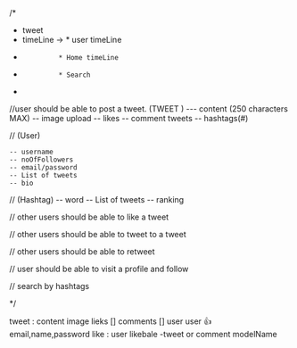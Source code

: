 /*
  * tweet
  * timeLine -> * user timeLine
  *              * Home timeLine
  *              * Search 
  *        


//user should be able to post a tweet. (TWEET ) --- content (250 characters MAX) -- image upload -- likes -- comment tweets -- hashtags(#)

// (User)

    -- username 
    -- noOfFollowers
    -- email/password
    -- List of tweets 
    -- bio
// (Hashtag) -- word -- List of tweets -- ranking

// other users should be able to like a tweet

// other users should be able to tweet to a tweet

// other users should be able to retweet

// user should be able to visit a profile and follow

// search by hashtags


*/


tweet :
     content
     image
     lieks []
     comments []
     user
user 👍
     email,name,password
like :
    user
    likebale -tweet or comment 
    modelName